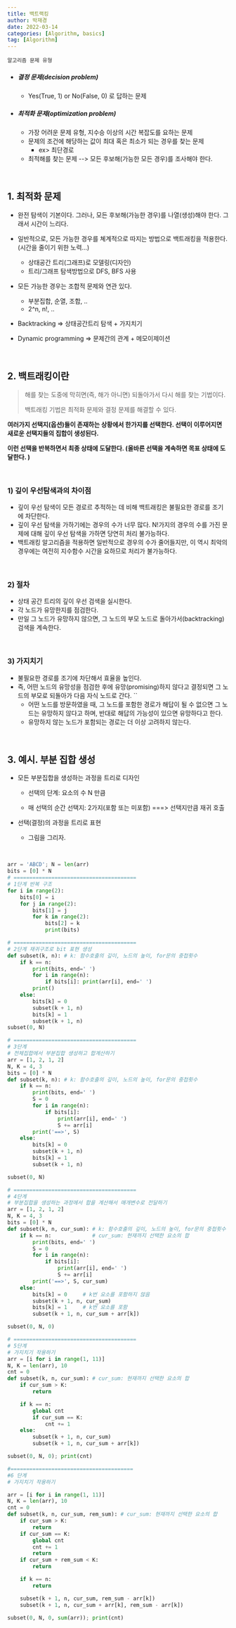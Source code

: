 ```yaml
---
title: 백트랙킹
author: 박재경
date: 2022-03-14
categories: [Algorithm, basics]
tag: [Algorithm]
---
```



`알고리즘 문제 유형`

- ##### 결정 문제(decision problem)

  - Yes(True, 1) or No(False, 0) 로 답하는 문제

- ##### 최적화 문제(optimization problem)

  - 가장 어려운 문제 유형, 지수승 이상의 시간 복잡도를 요하는 문제
  - 문제의 조건에 해당하는 값이 최대 혹은 최소가 되는 경우를 찾는 문제
    - ex> 최단경로
  - 최적해를 찾는 문제 --> 모든 후보해(가능한 모든 경우)를 조사해야 한다.

<br>

## 1. 최적화 문제 

- 완전 탐색이 기본이다. 그러나, 모든 후보해(가능한 경우)를 나열(생성)해야 한다. 그래서 시간이 느리다.

- 일반적으로, 모든 가능한 경우를 쳬계적으로 따지는 방법으로 백트래킹을 적용한다. (시간을 줄이기 위한 노력...)
  - 상태공간 트리(그래프)로 모델링(디자인)
  - 트리/그래프 탐색방법으로 DFS, BFS 사용
- 모든 가능한 경우는 조합적 문제와 연관 있다.
  - 부분집합, 순열, 조합, ..
  - 2^n, n!, ..
- Backtracking => 상태공간트리 탐색 + 가지치기
- Dynamic programming => 문제간의 관계 +  메모이제이션

<br>

## 2. 백트래킹이란

>  해를 찾는 도중에 막히면(즉, 해가 아니면) 되돌아가서 다시 해를 찾는 기법이다. 
>
>  백트래킹 기법은 최적화 문제와 결정 문제를 해결할 수 있다. 

**여러가지 선택지(옵션)들이 존재하는 상황에서 한가지를 선택한다. 선택이 이루어지면 새로운 선택지들의 집합이 생성된다.**

**이런 선택을 반복하면서 최종 상태에 도달한다. (올바른 선택을 계속하면 목표 상태에 도달한다. )**

<br>

### 1) 깊이 우선탐색과의 차이점

- 깊이 우선 탐색이 모든 경로르 추적하는 데 비해 백트래킹은 불필요한 경로를 조기에 차단한다. 
- 깊이 우선 탐색을 가하기에는 경우의 수가 너무 많다. N!가지의 경우의 수를 가진 문제에 대해 깊이 우선 탐색을 가하면 당연히 처리 불가능하다. 
- 백트래킹 알고리즘을 적용하면 일반적으로 경우의 수가 줄어들지만, 이 역시 최악의 경우에는 여전히 지수함수 시간을 요하므로 처리가 불가능하다. 

<br>

### 2) 절차 

- 상태 공간 트리의 깊이 우선 검색을 실시한다.
- 각 노드가 유망한지를 점검한다.
- 만일 그 노드가 유망하지 않으면, 그 노드의 부모 노드로 돌아가서(backtracking) 검색을 계속한다. 

<br>

### 3) 가지치기

- 불필요한 경로를 조기에 차단해서 효율을 높인다.
- 즉, 어떤 노드의 유망성을 점검한 후에 유망(promising)하지 않다고 결정되면 그 노드의 부모로 되돌아가 다음 자식 노드로 간다. ``
  - 어떤 노드를 방문하였을 때, 그 노드를 포함한 경로가 해답이 될 수 없으면 그 노드는 유망하지 않다고 하며, 반대로 해답의 가능성이 있으면 유망하다고 한다. 
  - 유망하지 않는 노드가 포함되는 경로는 더 이상 고려하지 않는다.  

<br>

## 3. 예시. 부분 집합 생성

- 모든 부분집합을 생성하는 과정을 트리로 디자인

  - 선택의 단계: 요소의 수 N 만큼

  - 매 선택의 순간 선택지: 2가지(포함 또는 미포함) ===> 선택지만큼 재귀 호출

- 선택(결정)의 과정을 트리로 표현
  - 그림을 그리자.

<br>

```python
arr = 'ABCD'; N = len(arr)
bits = [0] * N
# =======================================
# 1단계 반복 구조
for i in range(2):
    bits[0] = i
    for j in range(2):
        bits[1] = j
        for k in range(2):
            bits[2] = k
            print(bits)

# =======================================
# 2단계 재귀구조로 bit 표현 생성
def subset(k, n): # k: 함수호출의 깊이, 노드의 높이, for문의 중첩횟수
    if k == n:
        print(bits, end=' ')
        for i in range(n):
            if bits[i]: print(arr[i], end=' ')
        print()
    else:
        bits[k] = 0
        subset(k + 1, n)
        bits[k] = 1
        subset(k + 1, n)
subset(0, N)

# =======================================
# 3단계
# 전체집합에서 부분집합 생성하고 합계산하기
arr = [1, 2, 1, 2]
N, K = 4, 3
bits = [0] * N
def subset(k, n): # k: 함수호출의 깊이, 노드의 높이, for문의 중첩횟수
    if k == n:
        print(bits, end=' ')
        S = 0
        for i in range(n):
            if bits[i]:
                print(arr[i], end=' ')
                S += arr[i]
        print('==>', S)
    else:
        bits[k] = 0
        subset(k + 1, n)
        bits[k] = 1
        subset(k + 1, n)

subset(0, N)

# =======================================
# 4단계
# 부분집합을 생성하는 과정에서 합을 계산해서 매개변수로 전달하기
arr = [1, 2, 1, 2]
N, K = 4, 3
bits = [0] * N
def subset(k, n, cur_sum): # k: 함수호출의 깊이, 노드의 높이, for문의 중첩횟수
    if k == n:             # cur_sum: 현재까지 선택한 요소의 합
        print(bits, end=' ')
        S = 0
        for i in range(n):
            if bits[i]:
                print(arr[i], end=' ')
                S += arr[i]
        print('==>', S, cur_sum)
    else:
        bits[k] = 0     # k번 요소를 포함하지 않음
        subset(k + 1, n, cur_sum)
        bits[k] = 1     # k번 요소를 포함
        subset(k + 1, n, cur_sum + arr[k])

subset(0, N, 0)

# =======================================
# 5단계
# 가지치기 작용하기
arr = [i for i in range(1, 11)]
N, K = len(arr), 10
cnt = 0
def subset(k, n, cur_sum): # cur_sum: 현재까지 선택한 요소의 합
    if cur_sum > K:
        return

    if k == n:
        global cnt
        if cur_sum == K:
            cnt += 1
    else:
        subset(k + 1, n, cur_sum)
        subset(k + 1, n, cur_sum + arr[k])

subset(0, N, 0); print(cnt)

#=======================================
#6 단계
# 가지치기 작용하기

arr = [i for i in range(1, 11)]
N, K = len(arr), 10
cnt = 0
def subset(k, n, cur_sum, rem_sum): # cur_sum: 현재까지 선택한 요소의 합
    if cur_sum > K:
        return
    if cur_sum == K:
        global cnt
        cnt += 1
        return
    if cur_sum + rem_sum < K:
        return

    if k == n:
        return

    subset(k + 1, n, cur_sum, rem_sum - arr[k])
    subset(k + 1, n, cur_sum + arr[k], rem_sum - arr[k])

subset(0, N, 0, sum(arr)); print(cnt)

```

<br>
